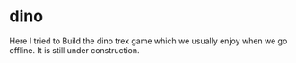 # dino
Here I tried to Build the dino trex game which we usually enjoy when we go offline.
It is still under construction. 
